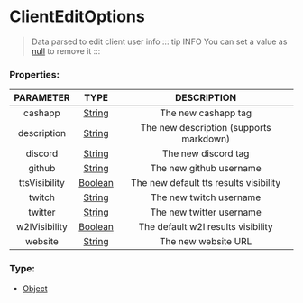 # ClientEditOptions
> Data parsed to edit client user info
::: tip INFO
You can set a value as [null](https://developer.mozilla.org/en-US/docs/Web/JavaScript/Reference/Global_Objects/null) to remove it
:::
### Properties:
| PARAMETER  | TYPE                                     | DESCRIPTION            |
|:----------:|:----------------------------------------:|:----------------------:|
| cashapp    | [String](https://developer.mozilla.org/en-US/docs/Web/JavaScript/Reference/Global_Objects/String)  | The new cashapp tag |
| description    | [String](https://developer.mozilla.org/en-US/docs/Web/JavaScript/Reference/Global_Objects/String)  | The new description (supports markdown) |
| discord    | [String](https://developer.mozilla.org/en-US/docs/Web/JavaScript/Reference/Global_Objects/String)  | The new discord tag |
| github    | [String](https://developer.mozilla.org/en-US/docs/Web/JavaScript/Reference/Global_Objects/String)  | The new github username |
| ttsVisibility    | [Boolean](https://developer.mozilla.org/en-US/docs/Web/JavaScript/Reference/Global_Objects/Boolean) | The new default tts results visibility |
| twitch    | [String](https://developer.mozilla.org/en-US/docs/Web/JavaScript/Reference/Global_Objects/String)  | The new twitch username |
| twitter    | [String](https://developer.mozilla.org/en-US/docs/Web/JavaScript/Reference/Global_Objects/String)  | The new twitter username | `this.twitter` |
| w2lVisibility    | [Boolean](https://developer.mozilla.org/en-US/docs/Web/JavaScript/Reference/Global_Objects/Boolean) | The default w2l results visibility |
| website    | [String](https://developer.mozilla.org/en-US/docs/Web/JavaScript/Reference/Global_Objects/String)  | The new website URL |


### Type:
- [Object](https://developer.mozilla.org/en-US/docs/Web/JavaScript/Reference/Global_Objects/Object)
